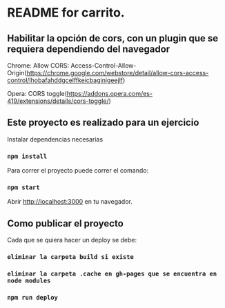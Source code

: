 # README for carrito.

## Habilitar la opción de cors, con un plugin que se requiera dependiendo del navegador

Chrome: Allow CORS: Access-Control-Allow-Origin(https://chrome.google.com/webstore/detail/allow-cors-access-control/lhobafahddgcelffkeicbaginigeejlf)

Opera: CORS toggle(https://addons.opera.com/es-419/extensions/details/cors-toggle/)

## Este proyecto es realizado para un ejercicio

Instalar dependencias necesarias

### `npm install`

Para correr el proyecto puede correr el comando:

### `npm start`

Abrir [http://localhost:3000](http://localhost:3000) en tu navegador.

## Como publicar el proyecto

Cada que se quiera hacer un deploy se debe:

### `eliminar la carpeta build si existe`

### `eliminar la carpeta .cache en gh-pages que se encuentra en node modules`

### `npm run deploy`
